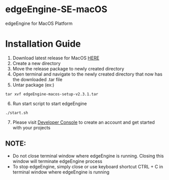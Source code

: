 # edgeEngine-SE-macOS

edgeEngine for MacOS Platform

# Installation Guide

1. Download latest release for MacOS [HERE](https://github.com/edgeEngine/edgeEngine-SE-macOS/releases)
2. Create a new directory
3. Move the release package to newly created directory 
4. Open terminal and navigate to the newly created directory that now has the downloaded .tar file
5. Untar package (ex:)
```
tar xvf edgeEngine-macos-setup-v2.3.1.tar
```
6. Run start script to start edgeEngine
```
./start.sh
```
7. Please visit [Developer Console](https://developer.mimik.com/console/create_account) to create an account and get started with your projects

## NOTE:
- Do not close terminal window where edgeEngine is running. Closing this window will terminate edgeEngine process
- To stop edgeEngine, simply close or use keyboard shortcut CTRL + C in terminal window where edgeEngine is running 
